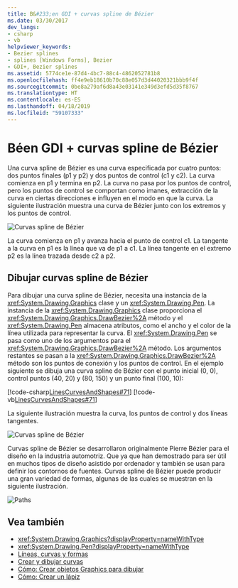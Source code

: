 ```yaml
---
title: B&#233;en GDI + curvas spline de Bézier
ms.date: 03/30/2017
dev_langs:
- csharp
- vb
helpviewer_keywords:
- Bezier splines
- splines [Windows Forms], Bezier
- GDI+, Bezier splines
ms.assetid: 5774ce1e-87d4-4bc7-88c4-4862052781b8
ms.openlocfilehash: ff4e9eb18610b70c88e057d3d44020321bbb9f4f
ms.sourcegitcommit: 0be8a279af6d8a43e03141e349d3efd5d35f8767
ms.translationtype: HT
ms.contentlocale: es-ES
ms.lasthandoff: 04/18/2019
ms.locfileid: "59107333"
---
```

# <a name="b233zier-splines-in-gdi"></a>B&#233;en GDI + curvas spline de Bézier
Una curva spline de Bézier es una curva especificada por cuatro puntos: dos puntos finales (p1 y p2) y dos puntos de control (c1 y c2). La curva comienza en p1 y termina en p2. La curva no pasa por los puntos de control, pero los puntos de control se comportan como imanes, extracción de la curva en ciertas direcciones e influyen en el modo en que la curva. La siguiente ilustración muestra una curva de Bézier junto con los extremos y los puntos de control.  
  
 ![Curvas spline de Bézier](./media/aboutgdip02-art11a.gif "Aboutgdip02_art11a")  
  
 La curva comienza en p1 y avanza hacia el punto de control c1. La tangente a la curva en p1 es la línea que va de p1 a c1. La línea tangente en el extremo p2 es la línea trazada desde c2 a p2.  
  
## <a name="drawing-bzier-splines"></a>Dibujar curvas spline de Bézier  
 Para dibujar una curva spline de Bézier, necesita una instancia de la <xref:System.Drawing.Graphics> clase y un <xref:System.Drawing.Pen>. La instancia de la <xref:System.Drawing.Graphics> clase proporciona el <xref:System.Drawing.Graphics.DrawBezier%2A> método y el <xref:System.Drawing.Pen> almacena atributos, como el ancho y el color de la línea utilizada para representar la curva. El <xref:System.Drawing.Pen> se pasa como uno de los argumentos para el <xref:System.Drawing.Graphics.DrawBezier%2A> método. Los argumentos restantes se pasan a la <xref:System.Drawing.Graphics.DrawBezier%2A> método son los puntos de conexión y los puntos de control. En el ejemplo siguiente se dibuja una curva spline de Bézier con el punto inicial (0, 0), control puntos (40, 20) y (80, 150) y un punto final (100, 10):  
  
 [!code-csharp[LinesCurvesAndShapes#71](~/samples/snippets/csharp/VS_Snippets_Winforms/LinesCurvesAndShapes/CS/Class1.cs#71)]
 [!code-vb[LinesCurvesAndShapes#71](~/samples/snippets/visualbasic/VS_Snippets_Winforms/LinesCurvesAndShapes/VB/Class1.vb#71)]  
  
 La siguiente ilustración muestra la curva, los puntos de control y dos líneas tangentes.  
  
 ![Curvas spline de Bézier](./media/aboutgdip02-art12.gif "Aboutgdip02_art12")  
  
 Curvas spline de Bézier se desarrollaron originalmente Pierre Bézier para el diseño en la industria automotriz. Que ya que han demostrado para ser útil en muchos tipos de diseño asistido por ordenador y también se usan para definir los contornos de fuentes. Curvas spline de Bézier puede producir una gran variedad de formas, algunas de las cuales se muestran en la siguiente ilustración.  
  
 ![Paths](./media/aboutgdip02-art13.gif "Aboutgdip02_art13")  
  
## <a name="see-also"></a>Vea también

- <xref:System.Drawing.Graphics?displayProperty=nameWithType>
- <xref:System.Drawing.Pen?displayProperty=nameWithType>
- [Líneas, curvas y formas](lines-curves-and-shapes.md)
- [Crear y dibujar curvas](constructing-and-drawing-curves.md)
- [Cómo: Crear objetos Graphics para dibujar](how-to-create-graphics-objects-for-drawing.md)
- [Cómo: Crear un lápiz](how-to-create-a-pen.md)
